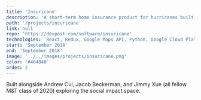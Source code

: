 ```yaml
---
title: 'Insuricane'
description: 'A short-term home insurance product for hurricanes built for PennApps F18. Leveraged machine learning algorithm trained on NOAA data to calculate risk of damages to assets and a hedging portfolio of shorts on correlated, publicly traded local utilities.'
path: '/projects/insuricane'
link: null
repo: 'https://devpost.com/software/insuricane'
technologies: 'React, Redux, Google Maps API, Python, Google Cloud Platform, DocuSign API'
start: 'September 2018'
end: 'September 2018'
image: '../../images/projects/insuricane.png'
color: '#404040'
order: 2
---
```


Built alongside Andrew Cui, Jacob Beckerman, and Jimmy Xue (all fellow M&T class of 2020) exploring the social impact space.
